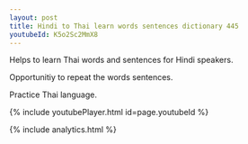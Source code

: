 ```yaml
---
layout: post
title: Hindi to Thai learn words sentences dictionary 445 
youtubeId: K5o2Sc2MmX8
---
```

 
 
Helps to learn Thai words and sentences for Hindi speakers.

Opportunitiy to repeat the words sentences. 

Practice Thai language. 
 
{% include youtubePlayer.html id=page.youtubeId %}
 
 
{% include analytics.html %}